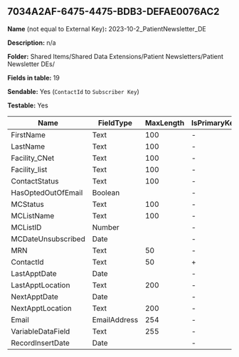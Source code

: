 ## 7034A2AF-6475-4475-BDB3-DEFAE0076AC2

**Name** (not equal to External Key)**:** 2023-10-2_PatientNewsletter_DE

**Description:** n/a

**Folder:** Shared Items/Shared Data Extensions/Patient Newsletters/Patient Newsletter DEs/

**Fields in table:** 19

**Sendable:** Yes (`ContactId` to `Subscriber Key`)

**Testable:** Yes

| Name | FieldType | MaxLength | IsPrimaryKey | IsNullable | DefaultValue |
| --- | --- | --- | --- | --- | --- |
| FirstName | Text | 100 | - | + |  |
| LastName | Text | 100 | - | + |  |
| Facility_CNet | Text | 100 | - | + |  |
| Facility_list | Text | 100 | - | + |  |
| ContactStatus | Text | 100 | - | + |  |
| HasOptedOutOfEmail | Boolean |  | - | + |  |
| MCStatus | Text | 100 | - | + |  |
| MCListName | Text | 100 | - | + |  |
| MCListID | Number |  | - | + |  |
| MCDateUnsubscribed | Date |  | - | + |  |
| MRN | Text | 50 | - | + |  |
| ContactId | Text | 50 | + | - |  |
| LastApptDate | Date |  | - | + |  |
| LastApptLocation | Text | 200 | - | + |  |
| NextApptDate | Date |  | - | + |  |
| NextApptLocation | Text | 200 | - | + |  |
| Email | EmailAddress | 254 | - | + |  |
| VariableDataField | Text | 255 | - | + |  |
| RecordInsertDate | Date |  | - | + | GetDate() |
